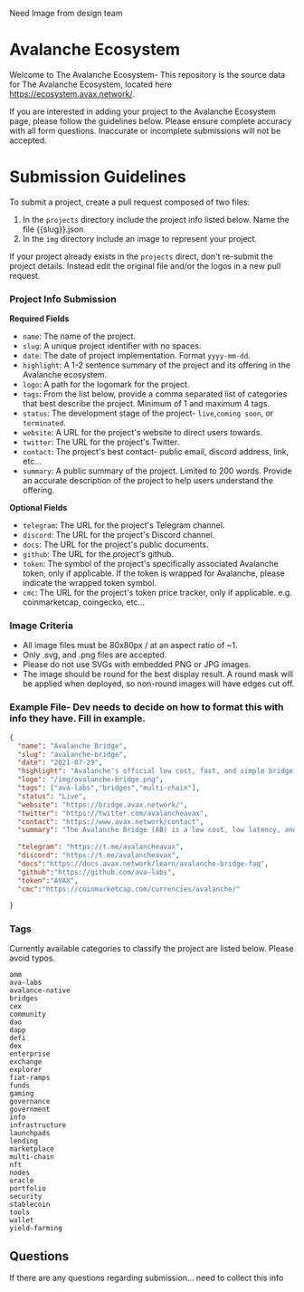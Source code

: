 Need Image from design team

# Avalanche Ecosystem

Welcome to The Avalanche Ecosystem- This repository is the source data for The Avalanche Ecosystem, located here <https://ecosystem.avax.network/>.

If you are interested in adding your project to the Avalanche Ecosystem page, please follow the guidelines below. Please ensure complete accuracy with all form questions. Inaccurate or incomplete submissions will not be accepted.
 
 
# Submission Guidelines

To submit a project, create a pull request composed of two files:
  1. In the `projects` directory include the project info listed below. Name the file {{slug}}.json
  2. In the `img` directory include an image to represent your project.

If your project already exists in the `projects` direct, don't re-submit the project details. Instead edit the original file and/or the logos in a new pull request. 


### Project Info Submission

**Required Fields**
- `name`: The name of the project.
- `slug`: A unique project identifier with no spaces.
- `date`: The date of project implementation. Format `yyyy-mm-dd`.
- `highlight`: A 1-2 sentence summary of the project and its offering in the Avalanche ecosystem.
- `logo`: A path for the logomark for the project.
- `tags`: From the list below, provide a comma separated list of categories that best describe the project. Minimum of 1 and maximum 4 tags.
- `status`: The development stage of the project- `live`,`coming soon`, or `terminated`.
- `website`: A URL for the project's website to direct users towards.
- `twitter`: The URL for the project's Twitter.
- `contact`: The project's best contact- public email, discord address, link, etc... 
- `summary`: A public summary of the project. Limited to 200 words. Provide an accurate description of the project to help users understand the offering.

**Optional Fields**
- `telegram`: The URL for the project's Telegram channel.
- `discord`: The URL for the project's Discord channel.
- `docs`: The URL for the project's public documents.
- `github`: The URL for the project's github.
- `token`: The symbol of the project's specifically associated Avalanche token, only if applicable. If the token is wrapped for Avalanche, please indicate the wrapped token symbol.
- `cmc`: The URL for the project's token price tracker, only if applicable. e.g. coinmarketcap, coingecko, etc...


### Image Criteria
- All image files must be 80x80px / at an aspect ratio of ~1.
- Only .svg, and .png files are accepted.
- Please do not use SVGs with embedded PNG or JPG images.
- The image should be round for the best display result. A round mask will be applied when deployed, so non-round images will have edges cut off.



### Example File- Dev needs to decide on how to format this with info they have. Fill in example.
```json
{
  "name": "Avalanche Bridge",
  "slug": "avalanche-bridge",
  "date": "2021-07-29",
  "highlight": "Avalanche's official low cost, fast, and simple bridge to move assets between chains.",
  "logo": "/img/avalanche-bridge.png",
  "tags": ["ava-labs","bridges","multi-chain"],
  "status": "Live",
  "website": "https://bridge.avax.network/",
  "twitter": "https://twitter.com/avalancheavax",
  "contact": "https://www.avax.network/contact",
  "summary": "The Avalanche Bridge (AB) is a low cost, low latency, and secure way to transfer assets from one blockchain to another. Leveraging Intel SGX and built on the back of Avalanche’s low energy and high TPS consensus algorithm, the AB provides users a smooth, quick, and inexpensive experience. Currently supporting the movement of ERC20’s from Ethereum onto the Avalanche C-Chain and back, Ava Labs has plans to advance the bridge further and increase the number of connected chains. Ava Labs designed the Avalanche Bridge on the principles that transactions across the bridge will be secure and finality will be swift. This makes Avalanche’s official bridge one of the best options to move assets onto the Avalanche C-Chain. Good Bridging.",
  
  "telegram": "https://t.me/avalancheavax",
  "discord": "https://t.me/avalancheavax",
  "docs":"https://docs.avax.network/learn/avalanche-bridge-faq",
  "github":"https://github.com/ava-labs",
  "token":"AVAX",
  "cmc":"https://coinmarketcap.com/currencies/avalanche/"
  
}
```




### Tags
Currently available categories to classify the project are listed below. Please avoid typos.
```
amm
ava-labs
avalance-native
bridges
cex
community
dao
dapp
defi
dex
enterprise
exchange
explorer
fiat-ramps
funds
gaming
governance
government
info
infrastructure
launchpads
lending
marketplace
multi-chain
nft
nodes
oracle
portfolio
security
stablecoin
tools
wallet
yield-farming
```


## Questions

If there are any questions regarding submission... need to collect this info
